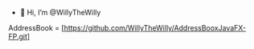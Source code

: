 - 👋 Hi, I’m @WillyTheWilly

<!---
WillyTheWilly/WillyTheWilly is a ✨ special ✨ repository because its `README.md` (this file) appears on your GitHub profile.
You can click the Preview link to take a look at your changes.
--->

AddressBook = [https://github.com/WillyTheWilly/AddressBooxJavaFX-FP.git]
